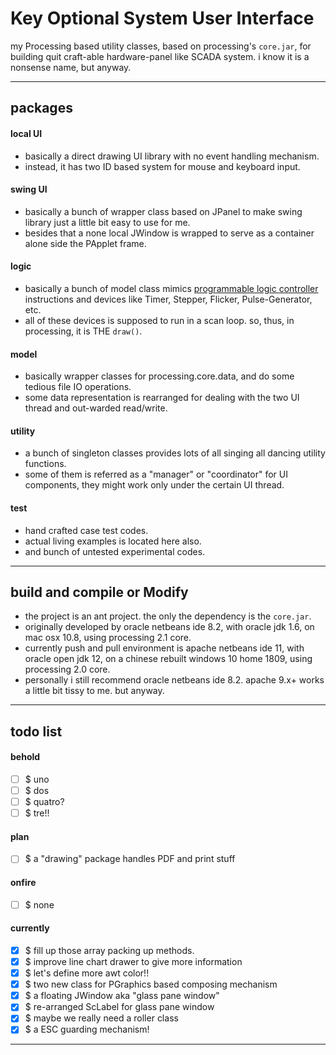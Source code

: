 Key Optional System User Interface
===
my Processing based utility classes, based on processing's `core.jar`, 
for building quit craft-able hardware-panel like SCADA system.
i know it is a nonsense name, but anyway. 

---
## packages

#### local UI
- basically a direct drawing UI library with no event handling mechanism.
- instead, it has two ID based system for mouse and keyboard input.

#### swing UI
- basically a bunch of wrapper class based on JPanel
  to make swing library just a little bit easy to use for me. 
- besides that a none local JWindow is wrapped
  to serve as a container alone side the PApplet frame. 

#### logic
- basically a bunch of model class mimics
  [programmable logic controller](https://en.wikipedia.org/wiki/Programmable_logic_controller) 
  instructions and devices like Timer, Stepper, Flicker, Pulse-Generator, etc. 
- all of these devices is supposed to run in a scan loop.
  so, thus, in processing, it is THE `draw()`. 

#### model
- basically wrapper classes for processing.core.data, 
  and do some tedious file IO operations.
- some data representation is rearranged for dealing with the two UI thread 
  and out-warded read/write.

#### utility
- a bunch of singleton classes provides
  lots of all singing all dancing utility functions. 
- some of them is referred as a "manager" or "coordinator" for UI components,
  they might work only under the certain UI thread.

#### test
- hand crafted case test codes.
- actual living examples is located here also.
- and bunch of untested experimental codes.

---
## build and compile or Modify
- the project is an ant project. the only the dependency is the `core.jar`.
- originally developed by oracle netbeans ide 8.2, 
  with oracle jdk 1.6, 
  on mac osx 10.8,
  using processing 2.1 core. 
- currently push and pull environment is apache netbeans ide 11,
  with oracle open jdk 12,
  on a chinese rebuilt windows 10 home 1809,
  using processing 2.0 core. 
- personally i still recommend oracle netbeans ide 8.2.
  apache 9.x+ works a little bit tissy to me. 
  but anyway.

---
## todo list

#### behold

- [ ] $ uno
- [ ] $ dos
- [ ] $ quatro? 
- [ ] $ tre!!

#### plan 

- [ ] $ a "drawing" package handles PDF and print stuff

#### onfire

- [ ] $ none

#### currently

- [x] $ fill up those array packing up methods.
- [x] $ improve line chart drawer to give more information
- [x] $ let's define more awt color!!
- [x] $ two new class for PGraphics based composing mechanism
- [x] $ a floating JWindow aka "glass pane window"
- [x] $ re-arranged ScLabel for glass pane window
- [x] $ maybe we really need a roller class
- [x] $ a ESC guarding mechanism!

<hr><!--EOF-->
